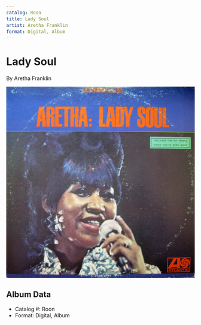 ```yaml
---
catalog: Roon
title: Lady Soul
artist: Aretha Franklin
format: Digital, Album
---
```


# Lady Soul

By Aretha Franklin

![](../../assets/albumcovers/Aretha_Franklin-Lady_Soul.png)

## Album Data

- Catalog #: Roon
- Format: Digital, Album

